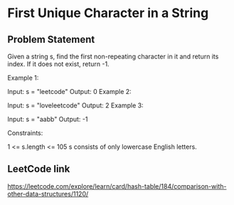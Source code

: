 # First Unique Character in a String

## Problem Statement

Given a string s, find the first non-repeating character in it and return its index. If it does not exist, return -1.



Example 1:

Input: s = "leetcode"
Output: 0
Example 2:

Input: s = "loveleetcode"
Output: 2
Example 3:

Input: s = "aabb"
Output: -1


Constraints:

1 <= s.length <= 105
s consists of only lowercase English letters.

## LeetCode link
https://leetcode.com/explore/learn/card/hash-table/184/comparison-with-other-data-structures/1120/